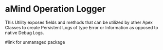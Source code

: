 # aMind Operation Logger
This Utility exposes fields and methods that can be utilized by other Apex Classes to create Persistent Logs of type Error or Information as opposed to native Debug Logs. 

#link for unmanaged package
<link>
